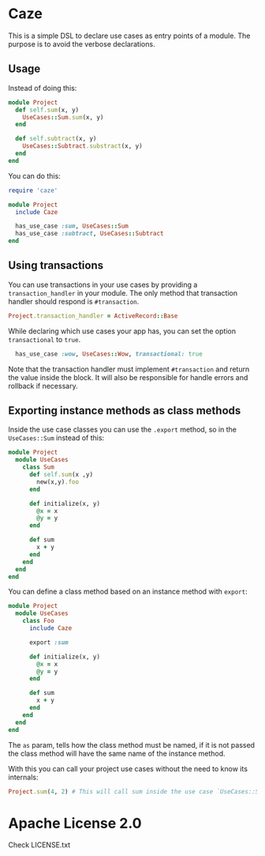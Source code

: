 # Caze

This is a simple DSL to declare use cases as entry points of a module.
The purpose is to avoid the verbose declarations.

## Usage

Instead of doing this:

```ruby
module Project
  def self.sum(x, y)
    UseCases::Sum.sum(x, y)
  end

  def self.subtract(x, y)
    UseCases::Subtract.substract(x, y)
  end
end
```

You can do this:

```ruby
require 'caze'

module Project
  include Caze

  has_use_case :sum, UseCases::Sum
  has_use_case :subtract, UseCases::Subtract
end
```

## Using transactions

You can use transactions in your use cases by providing a `transaction_handler`
in your module. The only method that transaction handler should
respond is `#transaction`.

```ruby
Project.transaction_handler = ActiveRecord::Base
```

While declaring which use cases your app has, you can set the option
`transactional` to `true`.

```ruby
  has_use_case :wow, UseCases::Wow, transactional: true
```

Note that the transaction handler must implement `#transaction` and
return the value inside the block. It will also be responsible for handle errors
and rollback if necessary.

## Exporting instance methods as class methods

Inside the use case classes you can use the `.export` method, so in the `UseCases::Sum` instead of this:

```ruby
module Project
  module UseCases
    class Sum
      def self.sum(x ,y)
        new(x,y).foo
      end

      def initialize(x, y)
        @x = x
        @y = y
      end

      def sum
        x + y
      end
    end
  end
end
```

You can define a class method based on an instance method with `export`:

```ruby
module Project
  module UseCases
    class Foo
      include Caze

      export :sum

      def initialize(x, y)
        @x = x
        @y = y
      end

      def sum
        x + y
      end
    end
  end
end
```

The `as` param, tells how the class method must be named,
if it is not passed the class method will have the same name of the instance method.


With this you can call your project use cases without the need to know its internals:

```ruby
Project.sum(4, 2) # This will call sum inside the use case `UseCases::Sum`
```

# Apache License 2.0

Check LICENSE.txt
